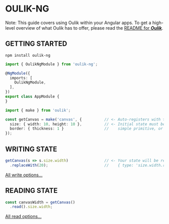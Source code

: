 # OULIK-NG #

Note: This guide covers using Oulik within your Angular apps.
To get a high-level overview of what Oulik has to offer, please read the [README for ***Oulik***](../readme.md).


## GETTING STARTED ##

```console
npm install oulik-ng
```
```Typescript
import { OulikNgModule } from 'oulik-ng';

@NgModule({
  imports: [
    OulikNgModule,
  ],
})
export class AppModule {
}
```
```Typescript
import { make } from 'oulik';

const getCanvas = make('canvas', {          // <- Auto-registers with the Redux Devtools Extension.
  size: { width: 10, height: 10 },          // <- Initial state must be serializable. It can be a
  border: { thickness: 1 }                  //    simple primitive, or something far more nested.
}); 
```

## WRITING STATE ##
```Typescript
getCanvas(s => s.size.width)                // <- Your state will be replaced using the action:
  .replaceWith(20);                         //    { type: 'size.width.replaceWith()', payload: 20 }
```
[All write options...](./readme-write.md)

## READING STATE ##

```Typescript
const canvasWidth = getCanvas()
  .read().size.width;
```
[All read options...](./readme-ng-read.md)


